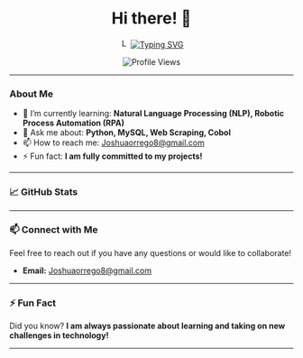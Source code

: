 <h1 align="center">Hi there! 👋</h1>

<p align="center">
    <img src="https://media.giphy.com/media/QXwtfadqo7wbfmT46H/giphy.gif" width="16" height="16" alt="Left GIF">
    <a href="https://git.io/typing-svg">
        <img src="https://readme-typing-svg.herokuapp.com?font=VT323&color=16FF00&size=30&pause=1000&center=true&vCenter=true&repeat=true&width=435&lines=Hey!+It's+Joshua!;I'm+a+Software+Developer...;And+also+a+Telecomunication+Engineer;I+Hope+you+like+my+profile!" alt="Typing SVG">
    </a>
</p>

<p align="center">
    <img src="https://komarev.com/ghpvc/?username=elyochuer&label=Profile%20views&color=0e75b6&style=flat" alt="Profile Views">
</p>

---

### About Me

- 🌱 I’m currently learning: **Natural Language Processing (NLP), Robotic Process Automation (RPA)**
- 💬 Ask me about: **Python, MySQL, Web Scraping, Cobol**
- 📫 How to reach me: [Joshuaorrego8@gmail.com](mailto:Joshuaorrego8@gmail.com)
- ⚡ Fun fact: **I am fully committed to my projects!**

---

### 📈 GitHub Stats
<!-- Optionally, you can add GitHub stats here if you want to display them -->
<!-- Example:
<p align="center">
    <img src="https://github-readme-stats.vercel.app/api?username=elyochuer&show_icons=true&theme=radical" alt="elyochuer's GitHub Stats">
</p>
-->

---

### 📫 Connect with Me
Feel free to reach out if you have any questions or would like to collaborate!

- **Email:** [Joshuaorrego8@gmail.com](mailto:Joshuaorrego8@gmail.com)

<!-- Add more ways to connect if available, e.g., LinkedIn, Twitter, Portfolio Website, etc. -->

---

### ⚡ Fun Fact
Did you know? **I am always passionate about learning and taking on new challenges in technology!**

---

<!-- Add any additional sections you might like, such as projects, skills, or featured repositories -->

